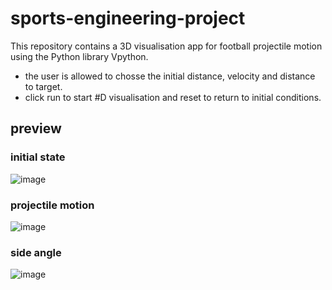 # sports-engineering-project

This repository contains a 3D visualisation app for football projectile motion using the Python library Vpython.
- the user is allowed to chosse the initial distance, velocity and distance to target.
- click run to start #D visualisation and reset to return to initial conditions. 

## preview
### initial state
![image](https://github.com/Salmoon8/sports-engineering-project/assets/93344447/24e0c57f-a1c4-4c11-9421-5bb0885074a8)

### projectile motion 
![image](https://github.com/Salmoon8/sports-engineering-project/assets/93344447/b7f07d35-5f41-4af1-9622-b352727458fd)
### side angle 
![image](https://github.com/Salmoon8/sports-engineering-project/assets/93344447/5d7036bf-df3b-4114-aa35-8641ca35de65)



